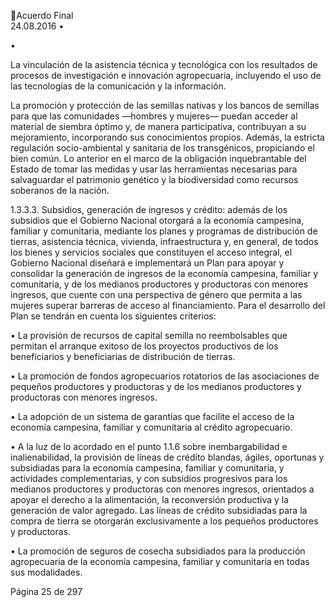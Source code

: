 Acuerdo Final  
24.08.2016 
•

•

La vinculación de la asistencia técnica y tecnológica con los resultados de procesos de 
investigación  e  innovación  agropecuaria,  incluyendo  el  uso  de  las  tecnologías  de  la 
comunicación y la información.  
 
La promoción y protección de las semillas nativas y los bancos de semillas para que las 
comunidades —hombres y mujeres— puedan acceder al material de siembra óptimo 
y,  de  manera  participativa,  contribuyan  a  su  mejoramiento,  incorporando  sus 
conocimientos propios. Además, la estricta regulación socio-ambiental y sanitaria de 
los transgénicos, propiciando el bien común. Lo anterior en el marco de la obligación 
inquebrantable del Estado de tomar las medidas y usar las herramientas necesarias 
para salvaguardar el patrimonio genético y la biodiversidad como recursos soberanos 
de la nación. 

 
1.3.3.3. Subsidios, generación de ingresos y crédito: además de los subsidios que el Gobierno 
Nacional  otorgará  a  la  economía  campesina,  familiar  y  comunitaria,  mediante  los 
planes  y  programas  de  distribución  de  tierras,  asistencia  técnica,  vivienda, 
infraestructura y, en general, de todos los bienes y servicios sociales que constituyen 
el acceso integral, el Gobierno Nacional diseñará e implementará un Plan para apoyar 
y  consolidar  la  generación  de  ingresos  de  la  economía  campesina,  familiar  y 
comunitaria, y de los medianos productores y productoras con menores ingresos, que 
cuente con una perspectiva de género que permita a las mujeres superar barreras de 
acceso  al  financiamiento.  Para  el  desarrollo  del  Plan  se  tendrán  en  cuenta  los 
siguientes criterios: 
 
• La provisión de recursos de capital semilla no reembolsables que permitan el arranque 
exitoso de los proyectos productivos de los beneficiarios y beneficiarias de distribución 
de tierras. 
 
• La  promoción  de  fondos  agropecuarios  rotatorios  de  las  asociaciones  de  pequeños 
productores y productoras y de los medianos productores y productoras con menores 
ingresos. 
 
• La  adopción  de  un  sistema  de  garantías  que  facilite  el  acceso  de  la  economía 
campesina, familiar y comunitaria al crédito agropecuario. 
 
• A la luz de lo acordado en el punto 1.1.6 sobre inembargabilidad e inalienabilidad, la 
provisión  de  líneas  de  crédito  blandas,  ágiles,  oportunas  y  subsidiadas  para  la 
economía  campesina,  familiar  y  comunitaria,  y  actividades  complementarias,  y  con 
subsidios  progresivos  para  los  medianos  productores  y  productoras  con  menores 
ingresos, orientados a apoyar el derecho a la alimentación, la reconversión productiva 
y la generación de valor agregado. Las líneas de crédito subsidiadas para la compra de 
tierra se otorgarán exclusivamente a los pequeños productores y productoras.  
 
• La promoción de seguros de cosecha subsidiados para la producción agropecuaria de 
la economía campesina, familiar y comunitaria en todas sus modalidades. 
 
Página 25 de 297 
 


